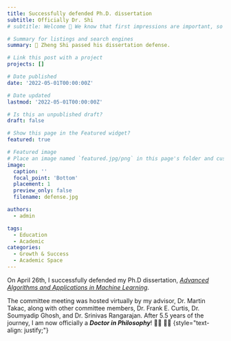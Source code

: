 ```yaml
---
title: Successfully defended Ph.D. dissertation
subtitle: Officially Dr. Shi  
# subtitle: Welcome 👋 We know that first impressions are important, so we've populated your new site with some initial content to help you get familiar with everything in no time.

# Summary for listings and search engines
summary: 👋 Zheng Shi passed his dissertation defense. 

# Link this post with a project
projects: []

# Date published
date: '2022-05-01T00:00:00Z'

# Date updated
lastmod: '2022-05-01T00:00:00Z'

# Is this an unpublished draft?
draft: false

# Show this page in the Featured widget?
featured: true

# Featured image
# Place an image named `featured.jpg/png` in this page's folder and customize its options here.
image:
  caption: ''
  focal_point: 'Bottom'
  placement: 1
  preview_only: false
  filename: defense.jpg

authors:
  - admin

tags:
  - Education
  - Academic
categories:
  - Growth & Success
  - Academic Space
---
```



On April 26th, I successfully defended my Ph.D dissertation, [*Advanced Algorithms and Applications in Machine Learning*](https://www.zhengqxhs.com/publication/thesis/).

The committee meeting was hosted virtually by my advisor, Dr. Martin Takac, along with other committee members, Dr. Frank E. Curtis, Dr. Soumyadip Ghosh, and Dr. Srinivas Rangarajan. After 5.5 years of the journey, I am now officially a ***Doctor in Philosophy***! 👨‍🎓 🧑‍🔬 
{style="text-align: justify;"}

